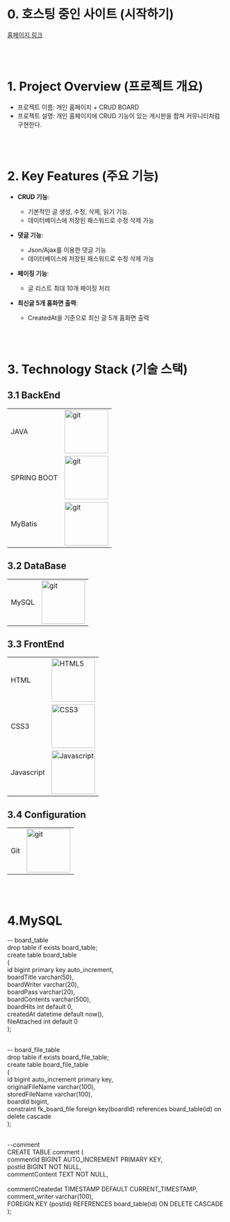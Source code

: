 

# 0. 호스팅 중인 사이트 (시작하기)
[홈페이지 링크](http://localhost:8080/)

<br/>
<br/>

# 1. Project Overview (프로젝트 개요)
- 프로젝트 이름: 개인 홈페이지 + CRUD BOARD
- 프로젝트 설명: 개인 홈페이지에 CRUD 기능이 있는 게시판을 합쳐 커뮤니티처럼 구현한다.

<br/>
<br/>


# 2. Key Features (주요 기능)
- **CRUD 기능**:
  - 기본적인 글 생성, 수정, 삭제, 읽기 기능.
  - 데이터베이스에 저장된 패스워드로 수정 삭제 가능

- **댓글 기능**:
  - Json/Ajax를 이용한 댓글 기능
  - 데이터베이스에 저장된 패스워드로 수정 삭제 가능

- **페이징 기능**:
  - 글 리스트 최대 10개 페이징 처리

- **최신글 5개 홈화면 출력**:
  - CreatedAt을 기준으로 최신 글 5개 홈화면 출력


<br/>
<br/>



# 3. Technology Stack (기술 스택)
## 3.1 BackEnd
|  |  |
|-----------------|-----------------|
| JAVA    |  <img src="https://github.com/user-attachments/assets/c39f5ffd-6fdf-42a6-862b-e12b3f3d4ac8" alt="git" width="100">    |
| SPRING BOOT    |  <img src="https://github.com/user-attachments/assets/0511f24d-1dc5-4685-bdac-9673cdecfa07" alt="git" width="100">    |
| MyBatis    |  <img src="https://github.com/user-attachments/assets/6d90a6b5-ce72-40be-8c83-b38c52336920" alt="git" width="100">    |

## 3.2 DataBase
|  |  |
|-----------------|-----------------|
| MySQL    |  <img src="https://github.com/user-attachments/assets/e9329ff4-1290-479f-baf9-de1dc7fe103a" alt="git" width="100">    |

## 3.3 FrontEnd
|  |  |
|-----------------|-----------------|
| HTML    |<img src="https://github.com/user-attachments/assets/2e122e74-a28b-4ce7-aff6-382959216d31" alt="HTML5" width="100">| 
| CSS3   |   <img src="https://github.com/user-attachments/assets/c531b03d-55a3-40bf-9195-9ff8c4688f13" alt="CSS3" width="100">|
| Javascript    |  <img src="https://github.com/user-attachments/assets/4a7d7074-8c71-48b4-8652-7431477669d1" alt="Javascript" width="100"> | 

## 3.4 Configuration
|  |  |
|-----------------|-----------------|
| Git    |  <img src="https://github.com/user-attachments/assets/483abc38-ed4d-487c-b43a-3963b33430e6" alt="git" width="100">    |
<br/>





<br/>


# 4.MySQL


-- board_table<br/>
 drop table if exists board_table;<br/>
 create table board_table<br/>
 (<br/>
	id bigint primary key auto_increment,<br/>
    boardTitle varchar(50),<br/>
    boardWriter varchar(20),<br/>
    boardPass varchar(20),<br/>
    boardContents varchar(500),<br/>
    boardHits int default 0,<br/>
    createdAt datetime default now(), <br/>
    fileAttached int default 0<br/>
);<br/><br/>



-- board_file_table<br/>
drop table if exists board_file_table;<br/>
create table board_file_table<br/>
(<br/>
    id	bigint auto_increment primary key,<br/>
    originalFileName varchar(100),<br/>
    storedFileName varchar(100),<br/>
    boardId bigint,<br/>
    constraint fk_board_file foreign key(boardId) references board_table(id) on delete cascade<br/>
);<br/><br/>


--comment<br/>
CREATE TABLE comment (<br/>
    commentId BIGINT AUTO_INCREMENT PRIMARY KEY,  <br/>
	postId BIGINT NOT NULL,<br/>
    commentContent TEXT NOT NULL,         <br/>        
    commentCreatedat TIMESTAMP DEFAULT CURRENT_TIMESTAMP, <br/>
    comment_writer varchar(100),<br/>
    FOREIGN KEY (postId) REFERENCES board_table(id) ON DELETE CASCADE <br/>
);<br/>
